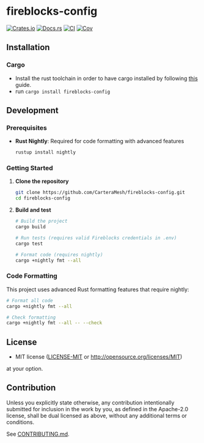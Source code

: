 # fireblocks-config

[![Crates.io](https://img.shields.io/crates/v/fireblocks-config.svg)](https://crates.io/crates/fireblocks-config)
[![Docs.rs](https://docs.rs/fireblocks-config/badge.svg)](https://docs.rs/fireblocks-config)
[![CI](https://github.com/CarteraMesh/fireblocks-config/workflows/CI/badge.svg)](https://github.com/CarteraMesh/fireblocks-config/actions)
[![Cov](https://codecov.io/github/CarteraMesh/fireblocks-config/graph/badge.svg?token=dILa1k9tlW)](https://codecov.io/github/CarteraMesh/fireblocks-config)

## Installation

### Cargo

* Install the rust toolchain in order to have cargo installed by following
  [this](https://www.rust-lang.org/tools/install) guide.
* run `cargo install fireblocks-config`


## Development

### Prerequisites

- **Rust Nightly**: Required for code formatting with advanced features
  ```bash
  rustup install nightly
  ```

### Getting Started

1. **Clone the repository**
   ```bash
   git clone https://github.com/CarteraMesh/fireblocks-config.git
   cd fireblocks-config
   ```

2. **Build and test**
   ```bash
   # Build the project
   cargo build

   # Run tests (requires valid Fireblocks credentials in .env)
   cargo test

   # Format code (requires nightly)
   cargo +nightly fmt --all
   ```

### Code Formatting

This project uses advanced Rust formatting features that require nightly:

```bash
# Format all code
cargo +nightly fmt --all

# Check formatting
cargo +nightly fmt --all -- --check
```

## License

 * MIT license
   ([LICENSE-MIT](LICENSE-MIT) or http://opensource.org/licenses/MIT)

at your option.

## Contribution

Unless you explicitly state otherwise, any contribution intentionally submitted
for inclusion in the work by you, as defined in the Apache-2.0 license, shall be
dual licensed as above, without any additional terms or conditions.

See [CONTRIBUTING.md](CONTRIBUTING.md).
